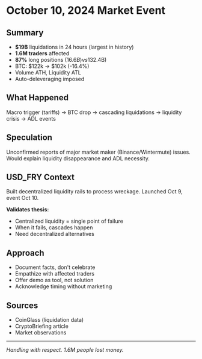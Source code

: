 # October 10, 2024 Market Event

## Summary
- **$19B** liquidations in 24 hours (largest in history)
- **1.6M traders** affected
- **87%** long positions ($16.6B) vs 13% shorts ($2.4B)
- BTC: $122k → $102k (-16.4%)
- Volume ATH, Liquidity ATL
- Auto-deleveraging imposed

## What Happened
Macro trigger (tariffs) → BTC drop → cascading liquidations → liquidity crisis → ADL events

## Speculation
Unconfirmed reports of major market maker (Binance/Wintermute) issues. Would explain liquidity disappearance and ADL necessity.

## USD_FRY Context
Built decentralized liquidity rails to process wreckage. Launched Oct 9, event Oct 10.

**Validates thesis:**
- Centralized liquidity = single point of failure
- When it fails, cascades happen
- Need decentralized alternatives

## Approach
- Document facts, don't celebrate
- Empathize with affected traders
- Offer demo as tool, not solution
- Acknowledge timing without marketing

## Sources
- CoinGlass (liquidation data)
- CryptoBriefing article
- Market observations

---

*Handling with respect. 1.6M people lost money.*
